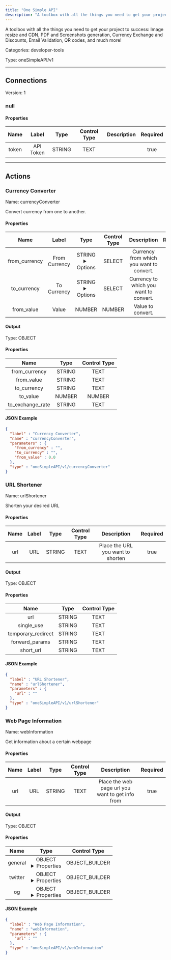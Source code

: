 ```yaml
---
title: "One Simple API"
description: "A toolbox with all the things you need to get your project to success:  Image resize and CDN, PDF and Screenshots generation, Currency Exchange and Discounts, Email Validation, QR codes, and much more!"
---
```


A toolbox with all the things you need to get your project to success:  Image resize and CDN, PDF and Screenshots generation, Currency Exchange and Discounts, Email Validation, QR codes, and much more!


Categories: developer-tools


Type: oneSimpleAPI/v1

<hr />



## Connections

Version: 1


### null

#### Properties

|      Name       |      Label     |     Type     |    Control Type     |     Description     | Required |
|:---------------:|:--------------:|:------------:|:-------------------:|:-------------------:|:--------:|
| token | API Token | STRING | TEXT |  | true |





<hr />



## Actions


### Currency Converter
Name: currencyConverter

Convert currency from one to another.

#### Properties

|      Name       |      Label     |     Type     |    Control Type     |     Description     | Required |
|:---------------:|:--------------:|:------------:|:-------------------:|:-------------------:|:--------:|
| from_currency | From Currency | STRING <details> <summary> Options </summary> AED, AFN, ALL, AMD, ANG, AOA, ARS, AUD, AWG, AZN, BAM, BBD, BDT, BGN, BHD, BIF, BMD, BND, BOB, BRL, BSD, BTN, BWP, BYN, BZD, CAD, CDF, CHF, CLP, CNY, COP, CRC, CUC, CUP, CVE, CZK, DJF, DKK, DOP, DZD, EGP, ERN, ETB, EUR, FJD, FKP, FOK, GBP, GEL, GGP, GHS, GIP, GMD, GNF, GTQ, GYD, HKD, HNL, HRK, HTG, HUF, IDR, ILS, IMP, INR, IQD, IRR, ISK, JMD, JOD, JPY, KES, KGS, KHR, KID, KMF, KRW, KWD, KYD, KZT, LAK, LBP, LKR, LRD, LSL, LYD, MAD, MDL, MGA, MKD, MMK, MNT, MOP, MRU, MUR, MVR, MWK, MXN, MYR, MZN, NAD, NGN, NIO, NOK, NPR, NZD, OMR, PAB, PEN, PGK, PHP, PKR, PLN, PYG, QAR, RON, RSD, RUB, RWF, SAR, SBD, SCR, SDG, SEK, SGD, SHP, SLL, SOS, SRD, SSP, STN, SYP, SZL, THB, TJS, TMT, TND, TOP, TRY, TTD, TVD, TWD, TZS, UAH, UGX, USD, UYU, UZS, VES, VND, VUV, WST, XAF, XCD, XDR, XOF, XPF, YER, ZAR, ZMW </details> | SELECT | Currency from which you want to convert. | true |
| to_currency | To Currency | STRING <details> <summary> Options </summary> AED, AFN, ALL, AMD, ANG, AOA, ARS, AUD, AWG, AZN, BAM, BBD, BDT, BGN, BHD, BIF, BMD, BND, BOB, BRL, BSD, BTN, BWP, BYN, BZD, CAD, CDF, CHF, CLP, CNY, COP, CRC, CUC, CUP, CVE, CZK, DJF, DKK, DOP, DZD, EGP, ERN, ETB, EUR, FJD, FKP, FOK, GBP, GEL, GGP, GHS, GIP, GMD, GNF, GTQ, GYD, HKD, HNL, HRK, HTG, HUF, IDR, ILS, IMP, INR, IQD, IRR, ISK, JMD, JOD, JPY, KES, KGS, KHR, KID, KMF, KRW, KWD, KYD, KZT, LAK, LBP, LKR, LRD, LSL, LYD, MAD, MDL, MGA, MKD, MMK, MNT, MOP, MRU, MUR, MVR, MWK, MXN, MYR, MZN, NAD, NGN, NIO, NOK, NPR, NZD, OMR, PAB, PEN, PGK, PHP, PKR, PLN, PYG, QAR, RON, RSD, RUB, RWF, SAR, SBD, SCR, SDG, SEK, SGD, SHP, SLL, SOS, SRD, SSP, STN, SYP, SZL, THB, TJS, TMT, TND, TOP, TRY, TTD, TVD, TWD, TZS, UAH, UGX, USD, UYU, UZS, VES, VND, VUV, WST, XAF, XCD, XDR, XOF, XPF, YER, ZAR, ZMW </details> | SELECT | Currency to which you want to convert. | true |
| from_value | Value | NUMBER | NUMBER | Value to convert. | true |


#### Output



Type: OBJECT


#### Properties

|     Name     |     Type     |    Control Type     |
|:------------:|:------------:|:-------------------:|
| from_currency | STRING | TEXT |
| from_value | STRING | TEXT |
| to_currency | STRING | TEXT |
| to_value | NUMBER | NUMBER |
| to_exchange_rate | STRING | TEXT |




#### JSON Example
```json
{
  "label" : "Currency Converter",
  "name" : "currencyConverter",
  "parameters" : {
    "from_currency" : "",
    "to_currency" : "",
    "from_value" : 0.0
  },
  "type" : "oneSimpleAPI/v1/currencyConverter"
}
```


### URL Shortener
Name: urlShortener

Shorten your desired URL

#### Properties

|      Name       |      Label     |     Type     |    Control Type     |     Description     | Required |
|:---------------:|:--------------:|:------------:|:-------------------:|:-------------------:|:--------:|
| url | URL | STRING | TEXT | Place the URL you want to shorten | true |


#### Output



Type: OBJECT


#### Properties

|     Name     |     Type     |    Control Type     |
|:------------:|:------------:|:-------------------:|
| url | STRING | TEXT |
| single_use | STRING | TEXT |
| temporary_redirect | STRING | TEXT |
| forward_params | STRING | TEXT |
| short_url | STRING | TEXT |




#### JSON Example
```json
{
  "label" : "URL Shortener",
  "name" : "urlShortener",
  "parameters" : {
    "url" : ""
  },
  "type" : "oneSimpleAPI/v1/urlShortener"
}
```


### Web Page Information
Name: webInformation

Get information about a certain webpage

#### Properties

|      Name       |      Label     |     Type     |    Control Type     |     Description     | Required |
|:---------------:|:--------------:|:------------:|:-------------------:|:-------------------:|:--------:|
| url | URL | STRING | TEXT | Place the web page url you want to get info from | true |


#### Output



Type: OBJECT


#### Properties

|     Name     |     Type     |    Control Type     |
|:------------:|:------------:|:-------------------:|
| general | OBJECT <details> <summary> Properties </summary> {STRING\(title), STRING\(description), STRING\(canonical)} </details> | OBJECT_BUILDER |
| twitter | OBJECT <details> <summary> Properties </summary> {STRING\(site), STRING\(title), STRING\(description)} </details> | OBJECT_BUILDER |
| og | OBJECT <details> <summary> Properties </summary> {STRING\(title), STRING\(url), STRING\(image), STRING\(description), STRING\(type)} </details> | OBJECT_BUILDER |




#### JSON Example
```json
{
  "label" : "Web Page Information",
  "name" : "webInformation",
  "parameters" : {
    "url" : ""
  },
  "type" : "oneSimpleAPI/v1/webInformation"
}
```





